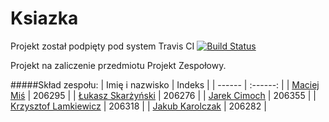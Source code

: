 Ksiazka
=======
Projekt został podpięty pod system Travis CI
[![Build Status](https://magnum.travis-ci.com/MacMisDev/Ksiazka.svg?token=wPyCvNqNkwPFcSsA8x84&branch=master)](https://magnum.travis-ci.com/MacMisDev/Ksiazka)

Projekt na zaliczenie przedmiotu Projekt Zespołowy.

#####Skład zespołu:
| Imię i nazwisko | Indeks |
| ------ | :------: |
|  [Maciej Miś](https://github.com/MacMisDev)  |  206295  |
|  [Łukasz Skarżyński](https://github.com/LukSkarDev)  |  206276  |
|  [Jarek Cimoch](https://github.com/jcimoch)  |  206355  |
|  [Krzysztof Lamkiewicz](https://github.com/KLamkiewicz)  |  206318 |
|  [Jakub Karolczak](https://github.com/Taureli)  |  206282  |
